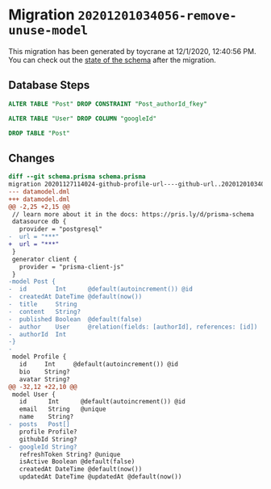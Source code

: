 # Migration `20201201034056-remove-unuse-model`

This migration has been generated by toycrane at 12/1/2020, 12:40:56 PM.
You can check out the [state of the schema](./schema.prisma) after the migration.

## Database Steps

```sql
ALTER TABLE "Post" DROP CONSTRAINT "Post_authorId_fkey"

ALTER TABLE "User" DROP COLUMN "googleId"

DROP TABLE "Post"
```

## Changes

```diff
diff --git schema.prisma schema.prisma
migration 20201127114024-github-profile-url----github-url..20201201034056-remove-unuse-model
--- datamodel.dml
+++ datamodel.dml
@@ -2,25 +2,15 @@
 // learn more about it in the docs: https://pris.ly/d/prisma-schema
 datasource db {
   provider = "postgresql"
-  url = "***"
+  url = "***"
 }
 generator client {
   provider = "prisma-client-js"
 }
-model Post {
-  id        Int      @default(autoincrement()) @id
-  createdAt DateTime @default(now())
-  title     String
-  content   String?
-  published Boolean  @default(false)
-  author    User     @relation(fields: [authorId], references: [id])
-  authorId  Int
-}
-
 model Profile {
   id     Int     @default(autoincrement()) @id
   bio    String?
   avatar String?
@@ -32,12 +22,10 @@
 model User {
   id      Int      @default(autoincrement()) @id
   email   String   @unique
   name    String?
-  posts   Post[]
   profile Profile?
   githubId String?
-  googleId String?
   refreshToken String? @unique
   isActive Boolean @default(false)
   createdAt DateTime @default(now())
   updatedAt DateTime @updatedAt @default(now())
```


